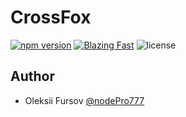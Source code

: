 # CrossFox

[![npm version](https://badge.fury.io/js/crossfox-react-animated-number.svg)](https://www.npmjs.com/package/@crossfox/react-animated-number)
[![Blazing Fast](https://badgen.now.sh/badge/speed/blazing%20%F0%9F%94%A5/green)](@crossfox/react-animated-number)
![license](https://badgen.now.sh/badge/license/Apache-2.0)

## Author

- Oleksii Fursov [@nodePro777](https://t.me/nodePro777)
